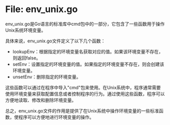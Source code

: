 # File: env_unix.go

env_unix.go是Go语言的标准库中cmd包中的一部分，它包含了一些函数用于操作Unix系统环境变量。

具体来说，env_unix.go文件定义了以下几个函数：

- lookupEnv：根据指定的环境变量名获取对应的值。如果该环境变量不存在，则返回false。
- setEnv：设置指定的环境变量的值。如果指定的环境变量不存在，则会创建该环境变量。
- unsetEnv：删除指定的环境变量。

这些函数可以通过在程序中导入"cmd"包来使用。在Unix系统中，程序通常需要使用环境变量来获取配置信息或者控制程序的行为。通过使用这些函数，程序可以方便地读取、修改和删除环境变量。

总之，env_unix.go文件的作用是提供了在Unix系统中操作环境变量的一些标准函数，使程序可以方便地进行环境变量的操作。


